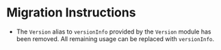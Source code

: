 Migration Instructions
======================

* The `Version` alias to `versionInfo` provided by the `Version` module has been removed.
  All remaining usage can be replaced with `versionInfo`.

